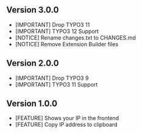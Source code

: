 ## Version 3.0.0
- [IMPORTANT] Drop TYPO3 11
- [IMPORTANT] TYPO3 12 Support
- [NOTICE] Rename changes.txt to CHANGES.md
- [NOTICE] Remove Extension Builder files
  
## Version 2.0.0
- [IMPORTANT] Drop TYPO3 9
- [IMPORTANT] TYPO3 11 Support

## Version 1.0.0
- [FEATURE] Shows your IP in the frontend
- [FEATURE] Copy IP address to clipboard